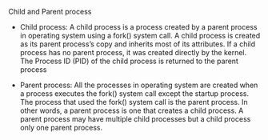 Child and Parent process

-	Child process: A child process is a process created by a parent process in operating system using a fork() system call. A child process is created as its parent process’s copy and inherits most of its attributes. If a child process has no parent process, it was created directly by the kernel. The Process ID (PID) of the child process is returned to the parent process

-	Parent process: All the processes in operating system are created when a process executes the fork() system call except the startup process. The process that used the fork() system call is the parent process. In other words, a parent process is one that creates a child process. A parent process may have multiple child processes but a child process only one parent process.

